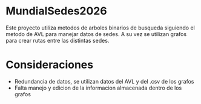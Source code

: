 # MundialSedes2026
Este proyecto utiliza metodos de arboles binarios de busqueda siguiendo el metodo de AVL para manejar datos de sedes. A su vez se utilizan grafos para crear rutas entre las distintas sedes.

# Consideraciones
-  Redundancia de datos, se utilizan datos del AVL y del .csv de los grafos
-  Falta manejo y edicion de la informacion almacenada dentro de los grafos
